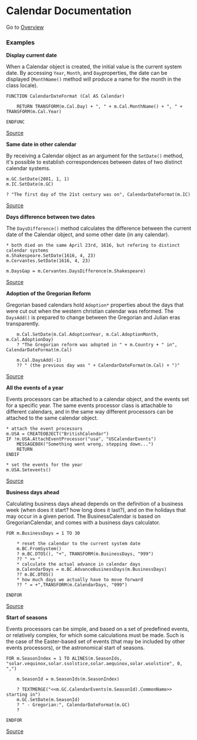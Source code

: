 # Calendar Documentation

Go to [Overview](DOCUMENTATION.md "Overview")

### Examples

**Display current date**

When a Calendar object is created, the initial value is the current system date. By accessing `Year`, `Month`, and `Day`properties, the date can be displayed (`MonthName()` method will produce a name for the month in the class locale). 

```foxpro
FUNCTION CalendarDateFormat (Cal AS Calendar)

	RETURN TRANSFORM(m.Cal.Day) + ", " + m.Cal.MonthName() + ", " + TRANSFORM(m.Cal.Year)

ENDFUNC
```

[Source](examples/displayCurrentDate.prg "Source")


**Same date in other calendar**

By receiving a Calendar object as an argument for the `SetDate()` method, it's possible to establish correspondences between dates of two distinct calendar systems. 

```foxpro
m.GC.SetDate(2001, 1, 1)
m.IC.SetDate(m.GC)

? "The first day of the 21st century was on", CalendarDateFormat(m.IC)
```

[Source](examples/sameDate.prg "Source")

**Days difference between two dates**

The `DaysDifference()` method calculates the difference between the current date of the Calendar object, and some other date (in any calendar).

```foxpro
* both died on the same April 23rd, 1616, but refering to distinct calendar systems
m.Shakespeare.SetDate(1616, 4, 23)
m.Cervantes.SetDate(1616, 4, 23)

m.DaysGap = m.Cervantes.DaysDifference(m.Shakespeare)
```

[Source](examples/daysDifference.prg "Source")

**Adoption of the Gregorian Reform**

Gregorian based calendars hold `Adoption*` properties about the days that were cut out when the western christian calendar was reformed. The `DaysAdd()` is prepared to change between the Gregorian and Julian eras transparently. 

```foxpro
	m.Cal.SetDate(m.Cal.AdoptionYear, m.Cal.AdoptionMonth, m.Cal.AdoptionDay)
	? "The Gregorian reform was adopted in " + m.Country + " in", CalendarDateFormat(m.Cal)
	
	m.Cal.DaysAdd(-1)
	?? " (the previous day was " + CalendarDateFormat(m.Cal) + ")"
```

[Source](examples/gregorianReform.prg "Source")

**All the events of a year**

Events processors can be attached to a calendar object, and the events set for a specific year. The same events processor class is attachable to different calendars, and in the same way different processors can be attached to the same calendar object.

```foxpro
* attach the event processors
m.USA = CREATEOBJECT("BritishCalendar")
IF !m.USA.AttachEventProcessor("usa", "USCalendarEvents")
	MESSAGEBOX("Something went wrong, stepping down...")
	RETURN
ENDIF

* set the events for the year
m.USA.Setevents()
```

[Source](examples/yearEvents.prg "Source")

**Business days ahead**

Calculating business days ahead depends on the definition of a business week (when does it start? how long does it last?), and on the holidays that may occur in a given period. The BusinessCalendar is based on GregorianCalendar, and comes with a business days calculator.

```foxpro
FOR m.BusinessDays = 1 TO 30

	* reset the calendar to the current system date
	m.BC.FromSystem()
	? m.BC.DTOS(), "+", TRANSFORM(m.BusinessDays, "999")
	?? " >> "
	* calculate the actual advance in calendar days
	m.CalendarDays = m.BC.AdvanceBusinessDays(m.BusinessDays)
	?? m.BC.DTOS()
	* how much days we actually have to move forward
	?? " = +",TRANSFORM(m.CalendarDays, "999")

ENDFOR
```

[Source](examples/businessDays.prg "Source")

**Start of seasons**

Events processors can be simple, and based on a set of predefined events, or relatively complex, for which some calculations must be made. Such is the case of the Easter-based set of events (that may be included by other events processors), or the astronomical start of seasons.

```foxpro
FOR m.SeasonIndex = 1 TO ALINES(m.SeasonIds, "solar.vequinox,solar.ssolstice,solar.aequinox,solar.wsolstice", 0, ",")

	m.SeasonId = m.SeasonIds(m.SeasonIndex)

	? TEXTMERGE("<<m.GC.CalendarEvents(m.SeasonId).CommonName>> starting in")
	m.GC.SetDate(m.SeasonId)
	? " - Gregorian:", CalendarDateFormat(m.GC)
	?

ENDFOR
```

[Source](examples/seasons.prg "Source")

